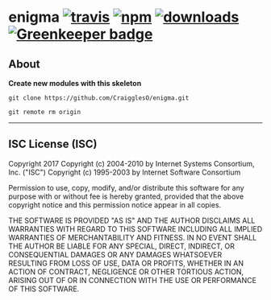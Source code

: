 # enigma [![travis][travis-image]][travis-url] [![npm][npm-image]][npm-url] [![downloads][downloads-image]][downloads-url] [![Greenkeeper badge](https://badges.greenkeeper.io/CraigglesO/enigma.svg)](https://greenkeeper.io/)

[travis-image]: https://travis-ci.org/CraigglesO/enigma.svg?branch=master
[travis-url]: https://travis-ci.org/CraigglesO/enigma
[npm-image]: https://img.shields.io/npm/v/@polkajs/enigma.svg
[npm-url]: https://npmjs.org/package/@polkajs/enigma
[downloads-image]: https://img.shields.io/npm/dm/@polkajs/enigma.svg
[downloads-url]: https://npmjs.org/package/@polkajs/enigma

## About

**Create new modules with this skeleton**

`git clone https://github.com/CraigglesO/enigma.git`

`git remote rm origin`

---

## ISC License (ISC)

Copyright 2017 <CraigglesO>
Copyright (c) 2004-2010 by Internet Systems Consortium, Inc. ("ISC")
Copyright (c) 1995-2003 by Internet Software Consortium


Permission to use, copy, modify, and/or distribute this software for any purpose with or without fee is hereby granted, provided that the above copyright notice and this permission notice appear in all copies.

THE SOFTWARE IS PROVIDED "AS IS" AND THE AUTHOR DISCLAIMS ALL WARRANTIES WITH REGARD TO THIS SOFTWARE INCLUDING ALL IMPLIED WARRANTIES OF MERCHANTABILITY AND FITNESS. IN NO EVENT SHALL THE AUTHOR BE LIABLE FOR ANY SPECIAL, DIRECT, INDIRECT, OR CONSEQUENTIAL DAMAGES OR ANY DAMAGES WHATSOEVER RESULTING FROM LOSS OF USE, DATA OR PROFITS, WHETHER IN AN ACTION OF CONTRACT, NEGLIGENCE OR OTHER TORTIOUS ACTION, ARISING OUT OF OR IN CONNECTION WITH THE USE OR PERFORMANCE OF THIS SOFTWARE.
